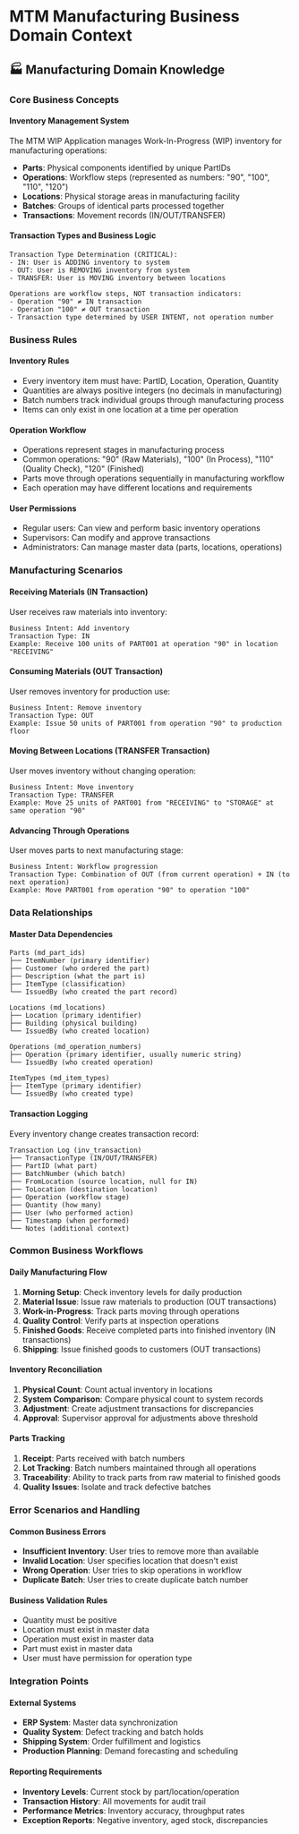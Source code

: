# MTM Manufacturing Business Domain Context

## 🏭 Manufacturing Domain Knowledge

### **Core Business Concepts**

#### **Inventory Management System**
The MTM WIP Application manages Work-In-Progress (WIP) inventory for manufacturing operations:

- **Parts**: Physical components identified by unique PartIDs
- **Operations**: Workflow steps (represented as numbers: "90", "100", "110", "120")
- **Locations**: Physical storage areas in manufacturing facility
- **Batches**: Groups of identical parts processed together
- **Transactions**: Movement records (IN/OUT/TRANSFER)

#### **Transaction Types and Business Logic**
```
Transaction Type Determination (CRITICAL):
- IN: User is ADDING inventory to system
- OUT: User is REMOVING inventory from system  
- TRANSFER: User is MOVING inventory between locations

Operations are workflow steps, NOT transaction indicators:
- Operation "90" ≠ IN transaction
- Operation "100" ≠ OUT transaction
- Transaction type determined by USER INTENT, not operation number
```

### **Business Rules**

#### **Inventory Rules**
- Every inventory item must have: PartID, Location, Operation, Quantity
- Quantities are always positive integers (no decimals in manufacturing)
- Batch numbers track individual groups through manufacturing process
- Items can only exist in one location at a time per operation

#### **Operation Workflow**
- Operations represent stages in manufacturing process
- Common operations: "90" (Raw Materials), "100" (In Process), "110" (Quality Check), "120" (Finished)
- Parts move through operations sequentially in manufacturing workflow
- Each operation may have different locations and requirements

#### **User Permissions**
- Regular users: Can view and perform basic inventory operations
- Supervisors: Can modify and approve transactions
- Administrators: Can manage master data (parts, locations, operations)

### **Manufacturing Scenarios**

#### **Receiving Materials (IN Transaction)**
User receives raw materials into inventory:
```
Business Intent: Add inventory
Transaction Type: IN
Example: Receive 100 units of PART001 at operation "90" in location "RECEIVING"
```

#### **Consuming Materials (OUT Transaction)**  
User removes inventory for production use:
```
Business Intent: Remove inventory
Transaction Type: OUT
Example: Issue 50 units of PART001 from operation "90" to production floor
```

#### **Moving Between Locations (TRANSFER Transaction)**
User moves inventory without changing operation:
```
Business Intent: Move inventory
Transaction Type: TRANSFER
Example: Move 25 units of PART001 from "RECEIVING" to "STORAGE" at same operation "90"
```

#### **Advancing Through Operations**
User moves parts to next manufacturing stage:
```
Business Intent: Workflow progression
Transaction Type: Combination of OUT (from current operation) + IN (to next operation)
Example: Move PART001 from operation "90" to operation "100"
```

### **Data Relationships**

#### **Master Data Dependencies**
```
Parts (md_part_ids)
├── ItemNumber (primary identifier)
├── Customer (who ordered the part)
├── Description (what the part is)
├── ItemType (classification)
└── IssuedBy (who created the part record)

Locations (md_locations)  
├── Location (primary identifier)
├── Building (physical building)
└── IssuedBy (who created location)

Operations (md_operation_numbers)
├── Operation (primary identifier, usually numeric string)
└── IssuedBy (who created operation)

ItemTypes (md_item_types)
├── ItemType (primary identifier)
└── IssuedBy (who created type)
```

#### **Transaction Logging**
Every inventory change creates transaction record:
```
Transaction Log (inv_transaction)
├── TransactionType (IN/OUT/TRANSFER)
├── PartID (what part)
├── BatchNumber (which batch)
├── FromLocation (source location, null for IN)
├── ToLocation (destination location)
├── Operation (workflow stage)
├── Quantity (how many)
├── User (who performed action)
├── Timestamp (when performed)
└── Notes (additional context)
```

### **Common Business Workflows**

#### **Daily Manufacturing Flow**
1. **Morning Setup**: Check inventory levels for daily production
2. **Material Issue**: Issue raw materials to production (OUT transactions)
3. **Work-in-Progress**: Track parts moving through operations
4. **Quality Control**: Verify parts at inspection operations
5. **Finished Goods**: Receive completed parts into finished inventory (IN transactions)
6. **Shipping**: Issue finished goods to customers (OUT transactions)

#### **Inventory Reconciliation**
1. **Physical Count**: Count actual inventory in locations
2. **System Comparison**: Compare physical count to system records
3. **Adjustment**: Create adjustment transactions for discrepancies
4. **Approval**: Supervisor approval for adjustments above threshold

#### **Parts Tracking**
1. **Receipt**: Parts received with batch numbers
2. **Lot Tracking**: Batch numbers maintained through all operations
3. **Traceability**: Ability to track parts from raw material to finished goods
4. **Quality Issues**: Isolate and track defective batches

### **Error Scenarios and Handling**

#### **Common Business Errors**
- **Insufficient Inventory**: User tries to remove more than available
- **Invalid Location**: User specifies location that doesn't exist
- **Wrong Operation**: User tries to skip operations in workflow
- **Duplicate Batch**: User tries to create duplicate batch number

#### **Business Validation Rules**
- Quantity must be positive
- Location must exist in master data
- Operation must exist in master data
- Part must exist in master data
- User must have permission for operation type

### **Integration Points**

#### **External Systems**
- **ERP System**: Master data synchronization
- **Quality System**: Defect tracking and batch holds
- **Shipping System**: Order fulfillment and logistics
- **Production Planning**: Demand forecasting and scheduling

#### **Reporting Requirements**
- **Inventory Levels**: Current stock by part/location/operation
- **Transaction History**: All movements for audit trail
- **Performance Metrics**: Inventory accuracy, throughput rates
- **Exception Reports**: Negative inventory, aged stock, discrepancies